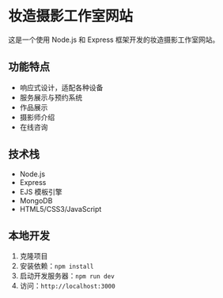 # 妆造摄影工作室网站

这是一个使用 Node.js 和 Express 框架开发的妆造摄影工作室网站。

## 功能特点

- 响应式设计，适配各种设备
- 服务展示与预约系统
- 作品展示
- 摄影师介绍
- 在线咨询

## 技术栈

- Node.js
- Express
- EJS 模板引擎
- MongoDB
- HTML5/CSS3/JavaScript

## 本地开发

1. 克隆项目
2. 安装依赖：`npm install`
3. 启动开发服务器：`npm run dev`
4. 访问：`http://localhost:3000` 